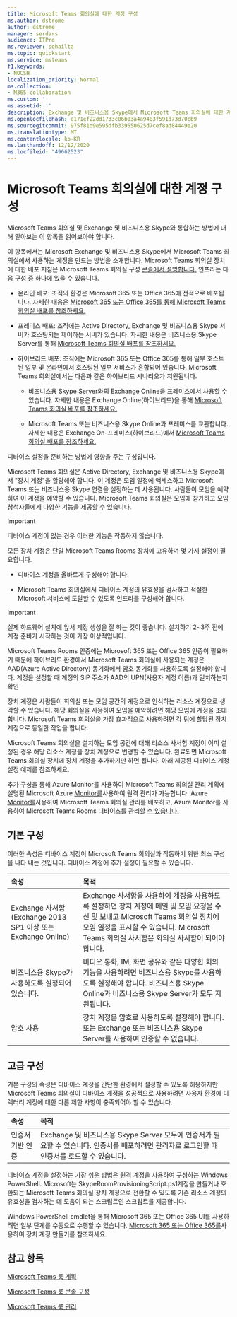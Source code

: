 ```yaml
---
title: Microsoft Teams 회의실에 대한 계정 구성
ms.author: dstrome
author: dstrome
manager: serdars
audience: ITPro
ms.reviewer: sohailta
ms.topic: quickstart
ms.service: msteams
f1.keywords:
- NOCSH
localization_priority: Normal
ms.collection:
- M365-collaboration
ms.custom: ''
ms.assetid: ''
description: Exchange 및 비즈니스용 Skype에서 Microsoft Teams 회의실에 대한 계정을 구성하는 방법을 알아보는 이 항목을 참조하세요.
ms.openlocfilehash: e171ef22dd1733c06b03a4a9483f591d73d70cb9
ms.sourcegitcommit: 975f81d9e595dfb339550625d7cef8ad84449e20
ms.translationtype: MT
ms.contentlocale: ko-KR
ms.lasthandoff: 12/12/2020
ms.locfileid: "49662523"
---
```

# <a name="configure-accounts-for-microsoft-teams-rooms"></a>Microsoft Teams 회의실에 대한 계정 구성
 
Microsoft Teams 회의실 및 Exchange 및 비즈니스용 Skype와 통합하는 방법에 대해 알아보는 이 항목을 읽어보아야 합니다.
  
이 항목에서는 Microsoft Exchange 및 비즈니스용 Skype에서 Microsoft Teams 회의실에서 사용하는 계정을 만드는 방법을 소개합니다. Microsoft Teams 회의실 장치에 대한 배포 지침은 Microsoft Teams 회의실 구성 [콘솔에서 설명합니다.](console.md) 인프라는 다음 구성 중 하나에 있을 수 있습니다.
  
- 온라인 배포: 조직의 환경은 Microsoft 365 또는 Office 365에 전적으로 배포됩니다. 자세한 내용은 [Microsoft 365 또는 Office 365를 통해 Microsoft Teams 회의실 배포를 참조하세요.](with-office-365.md)
    
- 프레미스 배포: 조직에는 Active Directory, Exchange 및 비즈니스용 Skype 서버가 호스팅되는 제어하는 서버가 있습니다. 자세한 내용은 비즈니스용 Skype Server를 통해 [Microsoft Teams 회의실 배포를 참조하세요.](with-skype-for-business-server-2015.md)
    
- 하이브리드 배포: 조직에는 Microsoft 365 또는 Office 365를 통해 일부 호스트된 일부 및 온라인에서 호스팅된 일부 서비스가 혼합되어 있습니다. Microsoft Teams 회의실에서는 다음과 같은 하이브리드 시나리오가 지원됩니다.
    
  - 비즈니스용 Skype Server와의 Exchange Online을 프레미스에서 사용할 수 있습니다. 자세한 내용은 Exchange Online(하이브리드)을 통해 [Microsoft Teams 회의실 배포를 참조하세요.](with-exchange-online.md)
    
  - Microsoft Teams 또는 비즈니스용 Skype Online과 프레미스를 교환합니다. 자세한 내용은 Exchange On-프레미스(하이브리드)에서 [Microsoft Teams 회의실 배포를 참조하세요.](with-exchange-on-premises.md)
    
디바이스 설정을 준비하는 방법에 영향을 주는 구성입니다.
  
Microsoft Teams 회의실은 Active Directory, Exchange 및 비즈니스용 Skype에서 "장치 계정"을 할당해야 합니다. 이 계정은 모임 일정에 액세스하고 Microsoft Teams 또는 비즈니스용 Skype 연결을 설정하는 데 사용됩니다. 사람들이 모임을 예약하여 이 계정을 예약할 수 있습니다. Microsoft Teams 회의실은 모임에 참가하고 모임 참석자들에게 다양한 기능을 제공할 수 있습니다.
  
> [!IMPORTANT]
> 디바이스 계정이 없는 경우 이러한 기능은 작동하지 않습니다. 
  
모든 장치 계정은 단일 Microsoft Teams Rooms 장치에 고유하며 몇 가지 설정이 필요합니다.
  
- 디바이스 계정을 올바르게 구성해야 합니다.
    
- Microsoft Teams 회의실에서 디바이스 계정의 유효성을 검사하고 적절한 Microsoft 서비스에 도달할 수 있도록 인프라를 구성해야 합니다.
    
> [!IMPORTANT]
> 실제 하드웨어 설치에 앞서 계정 생성을 잘 하는 것이 좋습니다. 설치하기 2~3주 전에 계정 준비가 시작하는 것이 가장 이상적입니다. 

Microsoft Teams Rooms 인증에는 Microsoft 365 또는 Office 365 인증이 필요하기 때문에 하이브리드 환경에서 Microsoft Teams 회의실에 사용되는 계정은 AAD(Azure Active Directory) 동기화에서 암호 동기화를 사용하도록 설정해야 합니다. 계정을 설정할 때 계정의 SIP 주소가 AAD의 UPN(사용자 계정 이름)과 일치하는지 확인 
  
장치 계정은 사람들이 회의실 또는 모임 공간의 계정으로 인식하는 리소스 계정으로 생각할 수 있습니다. 해당 회의실을 사용하여 모임을 예약하려면 해당 모임에 계정을 초대합니다. Microsoft Teams 회의실을 가장 효과적으로 사용하려면 각 팀에 할당된 장치 계정으로 동일한 작업을 합니다.
  
Microsoft Teams 회의실을 설치하는 모임 공간에 대해 리소스 사서함 계정이 이미 설정된 경우 해당 리소스 계정을 장치 계정으로 변경할 수 있습니다. 완료되면 Microsoft Teams 회의실 장치에 장치 계정을 추가하기만 하면 됩니다. 아래 제공된 디바이스 계정 설정 예제를 참조하세요.
  
추가 구성을 통해 Azure Monitor를 사용하여 Microsoft Teams 회의실 관리 계획에 설명된 Microsoft Azure [Monitor를](azure-monitor-plan.md)사용하여 원격 관리가 가능합니다. Azure [Monitor를](azure-monitor-deploy.md)사용하여 Microsoft Teams 회의실 관리를 배포하고, Azure Monitor를 사용하여 Microsoft Teams Rooms 디바이스를 관리할 [수 있습니다.](azure-monitor-manage.md) 
  
## <a name="basic-configuration"></a>기본 구성

이러한 속성은 디바이스 계정이 Microsoft Teams 회의실과 작동하기 위한 최소 구성을 나타 내는 것입니다. 디바이스 계정에 추가 설정이 필요할 수 있습니다.
  
|**속성**|**목적**|
|:-----|:-----|
|Exchange 사서함(Exchange 2013 SP1 이상 또는 Exchange Online)  <br/> |Exchange 사서함을 사용하여 계정을 사용하도록 설정하면 장치 계정에 메일 및 모임 요청을 수신 및 보내고 Microsoft Teams 회의실 장치에 모임 일정을 표시할 수 있습니다. Microsoft Teams 회의실 사서함은 회의실 사서함이 되어야 합니다.  <br/> |
|비즈니스용 Skype가 사용하도록 설정되어 있습니다.  <br/> |비디오 통화, IM, 화면 공유와 같은 다양한 회의 기능을 사용하려면 비즈니스용 Skype를 사용하도록 설정해야 합니다. 비즈니스용 Skype Online과 비즈니스용 Skype Server가 모두 지원됩니다.  <br/> |
|암호 사용  <br/> |장치 계정은 암호로 사용하도록 설정해야 합니다. 또는 Exchange 또는 비즈니스용 Skype Server를 사용하여 인증할 수 없습니다.  <br/> |
   
## <a name="advanced-configuration"></a>고급 구성

기본 구성의 속성은 디바이스 계정을 간단한 환경에서 설정할 수 있도록 허용하지만 Microsoft Teams 회의실이 디바이스 계정을 성공적으로 사용하려면 사용자 환경에 디렉터리 계정에 대한 다른 제한 사항이 충족되어야 할 수 있습니다.
  
|**속성**|**목적**|
|:-----|:-----|
|인증서 기반 인증  <br/> |Exchange 및 비즈니스용 Skype Server 모두에 인증서가 필요할 수 있습니다. 인증서를 배포하려면 관리자로 로그인할 때 인증서를 로드할 수 있습니다.  <br/> |
   
디바이스 계정을 설정하는 가장 쉬운 방법은 원격 계정을 사용하여 구성하는 Windows PowerShell. Microsoft는 [ ](https://go.microsoft.com/fwlink/?linkid=870105)SkypeRoomProvisioningScript.ps1계정을 만들거나 호환되는 Microsoft Teams 회의실 장치 계정으로 전환할 수 있도록 기존 리소스 계정의 유효성을 검사하는 데 도움이 되는 스크립트인 스크립트를 제공합니다.
  
Windows PowerShell cmdlet을 통해 Microsoft 365 또는 Office 365 UI를 사용하려면 일부 단계를 수동으로 수행할 수 있습니다. [Microsoft 365 또는 Office 365를](https://docs.microsoft.com/surface-hub/create-a-device-account-using-office-365)사용하여 장치 계정 만들기를 참조하세요.
  
## <a name="see-also"></a>참고 항목

[Microsoft Teams 룸 계획](rooms-plan.md)
  
[Microsoft Teams 룸 콘솔 구성](console.md)
  
[Microsoft Teams 룸 관리](rooms-manage.md)

